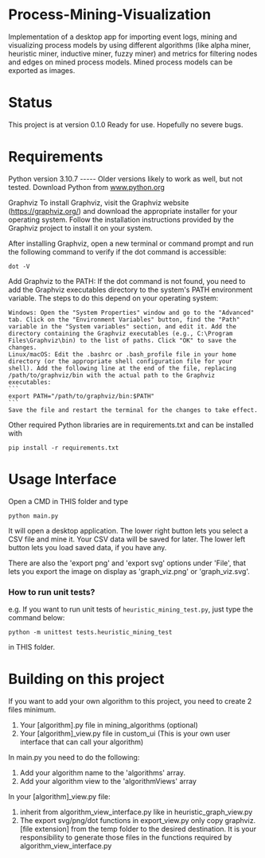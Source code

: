 # Process-Mining-Visualization
Implementation of a desktop app for importing event logs, mining and visualizing process models by using different algorithms (like alpha miner, heuristic miner, inductive miner, fuzzy miner) and metrics for filtering nodes and edges on mined process models. Mined process models can be exported as images.

# Status
This project is at version 0.1.0
Ready for use. Hopefully no severe bugs.

# Requirements
Python version 3.10.7 ----- Older versions likely to work as well, but not tested.
Download Python from www.python.org

Graphviz
To install Graphviz, visit the Graphviz website (https://graphviz.org/) and download the appropriate installer for your operating system. Follow the installation instructions provided by the Graphviz project to install it on your system.

After installing Graphviz, open a new terminal or command prompt and run the following command to verify if the dot command is accessible:
```
dot -V
```
Add Graphviz to the PATH: If the dot command is not found, you need to add the Graphviz executables directory to the system's PATH environment variable. The steps to do this depend on your operating system:

    Windows: Open the "System Properties" window and go to the "Advanced" tab. Click on the "Environment Variables" button, find the "Path" variable in the "System variables" section, and edit it. Add the directory containing the Graphviz executables (e.g., C:\Program Files\Graphviz\bin) to the list of paths. Click "OK" to save the changes.
    Linux/macOS: Edit the .bashrc or .bash_profile file in your home directory (or the appropriate shell configuration file for your shell). Add the following line at the end of the file, replacing /path/to/graphviz/bin with the actual path to the Graphviz executables:
    ```
    export PATH="/path/to/graphviz/bin:$PATH"
    ```
    Save the file and restart the terminal for the changes to take effect.

Other required Python libraries are in requirements.txt and can be installed with
```
pip install -r requirements.txt
```


# Usage Interface
Open a CMD in THIS folder and type 
```
python main.py
```

It will open a desktop application.
The lower right button lets you select a CSV file and mine it. Your CSV data will be saved for later.
The lower left button lets you load saved data, if you have any.

There are also the 'export png' and 'export svg' options under 'File', that lets you export the image on display as 'graph_viz.png' or 'graph_viz.svg'.

### How to run unit tests?

e.g. If you want to run unit tests of `heuristic_mining_test.py`, just type the command below:

```
python -m unittest tests.heuristic_mining_test
```

in THIS folder.

# Building on this project
If you want to add your own algorithm to this project, you need to create 2 files minimum.
1. Your [algorithm].py file in mining_algorithms (optional)
2. Your [algorithm]_view.py file in custom_ui (This is your own user interface that can call your algorithm)

In main.py you need to do the following:
1. Add your algorithm name to the 'algorithms' array.
2. Add your algorithm view to the 'algorithmViews' array

In your [algorithm]_view.py file:
1. inherit from algorithm_view_interface.py like in heuristic_graph_view.py
2. The export svg/png/dot functions in export_view.py only copy graphviz.[file extension] from the temp folder to the desired destination. It is your responsibility to generate those files in the functions required by algorithm_view_interface.py
